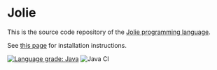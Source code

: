 # Jolie

This is the source code repository of the [Jolie programming language](https://www.jolie-lang.org).

See [this page](https://jolie-lang.org/downloads.html) for installation instructions.

[![Language grade: Java](https://img.shields.io/lgtm/grade/java/g/jolie/jolie.svg?logo=lgtm&logoWidth=18)](https://lgtm.com/projects/g/jolie/jolie/context:java) ![Java CI](https://github.com/jolie/jolie/workflows/Java%20CI/badge.svg)

